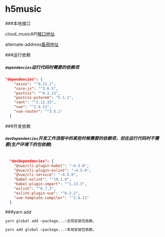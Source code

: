 # h5music

###本地接口

cloud_musicAPI[接口地址](https://binaryify.github.io/NeteaseCloudMusicApi/#/?id=%e5%ae%89%e8%a3%85)

alternate-address[备用地址](https://github.com/Binaryify/NeteaseCloudMusicApi/tree/master/docs)

###运行依赖

##### `dependencies`运行代码时需要的依赖项

~~~json
"dependencies": {
    "axios": "^0.21.1",
    "core-js": "^3.6.5",
    "postcss": "^8.2.13",
    "postcss-pxtorem": "5.1.1",
    "vant": "^2.12.15",
    "vue": "^2.6.11",
    "vue-router": "^3.5.1"
  }
~~~

###开发依赖

##### `devDependencies`开发工作流程中的某些时候需要的依赖项，但在运行代码时不需要(生产环境下的包依赖)

~~~json

  "devDependencies": {
    "@vue/cli-plugin-babel": "~4.5.0",
    "@vue/cli-plugin-eslint": "~4.5.0",
    "@vue/cli-service": "~4.5.0",
    "babel-eslint": "^10.1.0",
    "babel-plugin-import": "^1.13.3",
    "eslint": "^6.7.2",
    "eslint-plugin-vue": "^6.2.2",
    "vue-template-compiler": "^2.6.11"
  }
~~~

###yarn add

~~~bash
yarn global add <package...>全局安装包依赖。

yarn add global <package...>本地安装包依赖。

~~~

